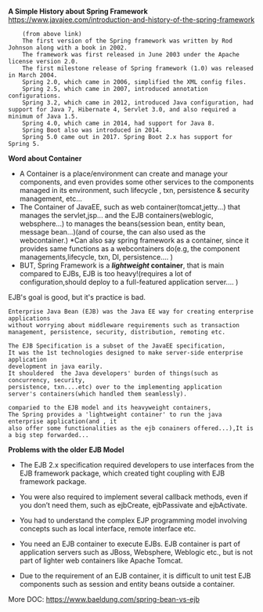 **A Simple History about Spring Framework**
    https://www.javajee.com/introduction-and-history-of-the-spring-framework
       
        (from above link)
        The first version of the Spring framework was written by Rod Johnson along with a book in 2002. 
        The framework was first released in June 2003 under the Apache license version 2.0. 
        The first milestone release of Spring framework (1.0) was released in March 2004. 
        Spring 2.0, which came in 2006, simplified the XML config files.
        Spring 2.5, which came in 2007, introduced annotation configurations.
        Spring 3.2, which came in 2012, introduced Java configuration, had support for Java 7, Hibernate 4, Servlet 3.0, and also required a minimum of Java 1.5. 
        Spring 4.0, which came in 2014, had support for Java 8.      
        Spring Boot also was introduced in 2014.       
        Spring 5.0 came out in 2017. Spring Boot 2.x has support for Spring 5.
       


**Word about Container**

* A Container is a place/environment can create and manage your components, and even provides 
some other services to the components managed in its environment, such lifecycle , txn, persistence & security management, etc...
* The Container of JavaEE, such as web container(tomcat,jetty...) that manages the servlet,jsp...
and the EJB containers(weblogic, websphere...) to manages the beans(session bean, entity bean, message bean...)(and of course, the can also 
used as the webcontainer.)
*Can also say spring framework as a container, since it provides same functions as a webcontainers do(e.g, 
the component managements,lifecycle, txn, DI, persistence.... )
* BUT, Spring Framework is a **_lightweight_ container**, that is main compared to EJBs,
EJB is too heavy!(requires a lot of configuration,should deploy to a full-featured application server.... )


EJB's goal is good, but it's practice is bad.
    
    Enterprise Java Bean (EJB) was the Java EE way for creating enterprise applications 
    without worrying about middleware requirements such as transaction management, persistence, security, distribution, remoting etc. 
    
    The EJB Specification is a subset of the JavaEE specification,
    It was the 1st technologies designed to make server-side enterprise application 
    development in java earily.
    It shouldered  the Java developers' burden of things(such as concurrency, security,
    persistence, txn....etc) over to the implementing application
    server's containers(which handled them seamlessly).
    
    comparied to the EJB model and its heavyweight containers, 
    The Spring provides a 'lightweight container' to run the java enterprise application(and , it 
    also offer some functionalities as the ejb conainers offered...),It is a big step forwarded...
    
    
  
**Problems with the older EJB Model**

* The EJB 2.x specification required developers to use interfaces from the EJB framework package, 
which created tight coupling with EJB framework package.

* You were also required to implement several callback methods, 
even if you don’t need them, such as ejbCreate, ejbPassivate and ejbActivate.

* You had to understand the complex EJP programming model involving concepts such as local interface, remote interface etc.

* You need an EJB container to execute EJBs. EJB container is part of application servers such as JBoss, Websphere, Weblogic etc., but is not part of lighter web containers like Apache Tomcat. 

* Due to the requirement of an EJB container, it is difficult to unit test EJB components such as session and entity beans outside a container.


More DOC:
https://www.baeldung.com/spring-bean-vs-ejb